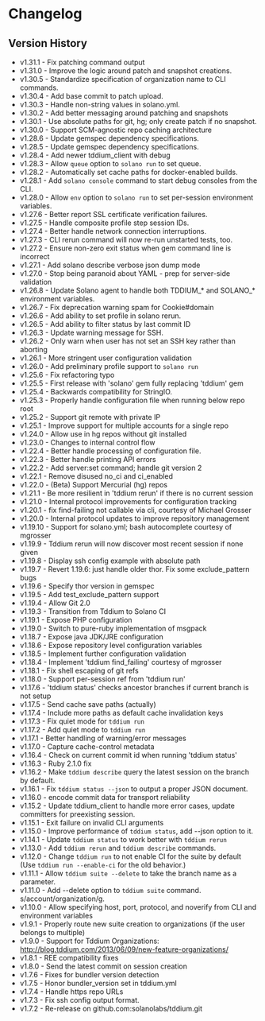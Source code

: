 # Changelog


## Version History
- v1.31.1 - Fix patching command output
- v1.31.0 - Improve the logic around patch and snapshot creations.
- v1.30.5 - Standardize specification of organization name to CLI commands.
- v1.30.4 - Add base commit to patch upload.
- v1.30.3 - Handle non-string values in solano.yml.
- v1.30.2 - Add better messaging around patching and snapshots
- v1.30.1 - Use absolute paths for git, hg; only create patch if no snapshot.
- v1.30.0 - Support SCM-agnostic repo caching architecture
- v1.28.6 - Update gemspec dependency specifications.
- v1.28.5 - Update gemspec dependency specifications.
- v1.28.4 - Add newer tddium_client with debug
- v1.28.3 - Allow `queue` option to `solano run` to set queue.
- v1.28.2 - Automatically set cache paths for docker-enabled builds.
- v1.28.1 - Add `solano console` command to start debug consoles from the CLI.
- v1.28.0 - Allow `env` option to `solano run` to set per-session environment variables.
- v1.27.6 - Better report SSL certificate verification failures.
- v1.27.5 - Handle composite profile step session IDs.
- v1.27.4 - Better handle network connection interruptions.
- v1.27.3 - CLI rerun command will now re-run unstarted tests, too.
- v1.27.2 - Ensure non-zero exit status when gem command line is incorrect
- v1.27.1 - Add solano describe verbose json dump mode
- v1.27.0 - Stop being paranoid about YAML - prep for server-side validation
- v1.26.8 - Update Solano agent to handle both TDDIUM_* and SOLANO_* environment variables.
- v1.26.7 - Fix deprecation warning spam for Cookie#domain
- v1.26.6 - Add ability to set profile in solano rerun.
- v1.26.5 - Add ability to filter status by last commit ID
- v1.26.3 - Update warning message for SSH.
- v1.26.2 - Only warn when user has not set an SSH key rather than aborting
- v1.26.1 - More stringent user configuration validation
- v1.26.0 - Add preliminary profile support to `solano run`
- v1.25.6 - Fix refactoring typo
- v1.25.5 - First release with 'solano' gem fully replacing 'tddium' gem
- v1.25.4 - Backwards compatibility for StringIO.
- v1.25.3 - Properly handle configuration file when running below repo root
- v1.25.2 - Support git remote with private IP
- v1.25.1 - Improve support for multiple accounts for a single repo
- v1.24.0 - Allow use in hg repos without git installed
- v1.23.0 - Changes to internal control flow
- v1.22.4 - Better handle processing of configuration file.
- v1.22.3 - Better handle printing API errors
- v1.22.2 - Add server:set command; handle git version 2
- v1.22.1 - Remove disused no_ci and ci_enabled
- v1.22.0 - (Beta) Support Mercurial (hg) repos
- v1.21.1 - Be more resilient in 'tddium rerun' if there is no current session
- v1.21.0 - Internal protocol improvements for configuration tracking
- v1.20.1 - fix find-failing not callable via cli, courtesy of Michael Grosser
- v1.20.0 - Internal protocol updates to improve repository management
- v1.19.10 - Support for solano.yml; bash autocomplete courtesy of mgrosser
- v1.19.9 - Tddium rerun will now discover most recent session if none given
- v1.19.8 - Display ssh config example with absolute path
- v1.19.7 - Revert 1.19.6: just handle older thor. Fix some exclude_pattern bugs
- v1.19.6 - Specify thor version in gemspec
- v1.19.5 - Add test_exclude_pattern support
- v1.19.4 - Allow Git 2.0
- v1.19.3 - Transition from Tddium to Solano CI
- v1.19.1 - Expose PHP configuration
- v1.19.0 - Switch to pure-ruby implementation of msgpack
- v1.18.7 - Expose java JDK/JRE configuration
- v1.18.6 - Expose repository level configuration variables
- v1.18.5 - Implement further configuration validation
- v1.18.4 - Implement 'tddium find_failing' courtesy of mgrosser
- v1.18.1 - Fix shell escaping of git refs
- v1.18.0 - Support per-session ref from 'tddium run'
- v1.17.6 - 'tddium status' checks ancestor branches if current branch is not setup
- v1.17.5 - Send cache save paths (actually)
- v1.17.4 - Include more paths as default cache invalidation keys
- v1.17.3 - Fix quiet mode for `tddium run`
- v1.17.2 - Add quiet mode to `tddium run`
- v1.17.1 - Better handling of warning/error messages
- v1.17.0 - Capture cache-control metadata
- v1.16.4 - Check on current commit id when running 'tddium status'
- v1.16.3 - Ruby 2.1.0 fix
- v1.16.2 - Make `tddium describe` query the latest session on the branch by default.
- v1.16.1 - Fix `tddium status --json` to output a proper JSON document.
- v1.16.0 - encode commit data for transport reliability
- v1.15.2 - Update tddium_client to handle more error cases, update committers for preexisting session.
- v1.15.1 - Exit failure on invalid CLI arguments
- v1.15.0 - Improve performance of `tddium status`, add --json option to it.
- v1.14.1 - Update `tddium status` to work better with `tddium rerun`
- v1.13.0 - Add `tddium rerun` and `tddium describe` commands.
- v1.12.0 - Change `tddium run` to not enable CI for the suite by default (Use `tddium run --enable-ci` for the old behavior.)
- v1.11.1 - Allow `tddium suite --delete` to take the branch name as a parameter.
- v1.11.0 - Add --delete option to `tddium suite` command.  s/account/organization/g.
- v1.10.0 - Allow specifying host, port, protocol, and noverify from CLI and environment variables
- v1.9.1 - Properly route new suite creation to organizations (if the user belongs to multiple)
- v1.9.0 - Support for Tddium Organizations: http://blog.tddium.com/2013/06/09/new-feature-organizations/
- v1.8.1 - REE compatibility fixes
- v1.8.0 - Send the latest commit on session creation
- v1.7.6 - Fixes for bundler version detection
- v1.7.5 - Honor bundler_version set in tddium.yml
- v1.7.4 - Handle https repo URLs
- v1.7.3 - Fix ssh config output format.
- v1.7.2 - Re-release on github.com:solanolabs/tddium.git
